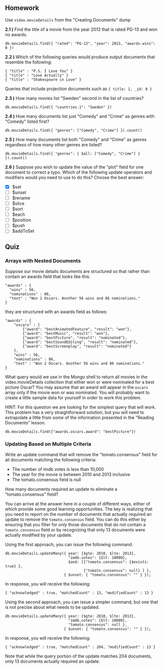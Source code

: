 ## Homework
Use `video.movieDetails` from the "Creating Documents" dump

**2.1 )** Find the title of a movie from the year 2013 that is rated PG-13 and won no awards.
```
db.movieDetails.find({ "rated": "PG-13", "year": 2013, "awards.wins": 0 })
```

**2.2 )** Which of the following queries would produce output documents that resemble the following:
```
{ "title" : "P.S. I Love You" }
{ "title" : "Love Actually" }
{ "title" : "Shakespeare in Love" }
```
Queries that include projection documents such as `{ title: 1, _id: 0 }`

**2.3 )** How many movies list "Sweden" second in the list of countries?
```
db.movieDetails.find({ "countries.1": "Sweden" })
```

**2.4 )** How many documents list just "Comedy" and "Crime" as genres with "Comedy" listed first?
```
db.movieDetails.find({ "genres": ["Comedy", "Crime"] }).count()
```

**2.5 )** How many documents list both "Comedy" and "Crime" as genres regardless of how many other genres are listed?
```
db.movieDetails.find({ "genres": { $all: ["Comedy", "Crime"] } }).count()
```

**2.6 )** Suppose you wish to update the value of the "plot" field for one document to correct a typo. Which of the following update operators and modifiers would you need to use to do this? Choose the best answer:
- [x] $set
- [ ] $unset
- [ ] $rename
- [ ] $slice
- [ ] $sort
- [ ] $each
- [ ] $position
- [ ] $push
- [ ] $addToSet

## Quiz
### Arrays with Nested Documents
Suppose our movie details documents are structured so that rather than contain an awards field that looks like this:
```
"awards" : {
  "wins" : 56,
  "nominations" : 86,
  "text" : "Won 2 Oscars. Another 56 wins and 86 nominations."
}
```
they are structured with an awards field as follows:
```
"awards" : {
    "oscars" : [
        {"award": "bestAnimatedFeature", "result": "won"},
        {"award": "bestMusic", "result": "won"},
        {"award": "bestPicture", "result": "nominated"},
        {"award": "bestSoundEditing", "result": "nominated"},
        {"award": "bestScreenplay", "result": "nominated"}
    ],
    "wins" : 56,
    "nominations" : 86,
    "text" : "Won 2 Oscars. Another 56 wins and 86 nominations."
}
```
What query would we use in the Mongo shell to return all movies in the video.movieDetails collection that either won or were nominated for a best picture Oscar? You may assume that an award will appear in the `oscars` array only if the movie won or was nominated. You will probably want to create a little sample data for yourself in order to work this problem.

HINT: For this question we are looking for the simplest query that will work. This problem has a very straightforward solution, but you will need to extrapolate a little from some of the information presented in the "Reading Documents" lesson.
```
db.movieDetails.find({"awards.oscars.award": "bestPicture"})
```

### Updating Based on Multiple Criteria
Write an update command that will remove the "tomato.consensus" field for all documents matching the following criteria:
  - The number of imdb votes is less than 10,000
  - The year for the movie is between 2010 and 2013 inclusive
  - The tomato.consensus field is null

How many documents required an update to eliminate a "tomato.consensus" field?

You can arrive at the answer here in a couple of different ways, either of which provide some good learning opportunities. The key is realizing that you need to report on the number of documents that actually required an update to remove the `tomato.consensus` field. You can do this either by ensuring that you filter for only those documents that do not contain a `tomato.consensus` field or by recognizing that only 13 documents were actually modified by your update.

Using the first approach, you can issue the following command.
```
db.movieDetails.updateMany({ year: {$gte: 2010, $lte: 2013},
                             "imdb.votes": {$lt: 10000},
                             $and: [{"tomato.consensus": {$exists: true} },
                                    {"tomato.consensus": null} ] },
                           { $unset: { "tomato.consensus": "" } });
```
In response, you will receive the following:
```
{ "acknowledged" : true, "matchedCount" : 13, "modifiedCount" : 13 }
```
Using the second approach, you can issue a simpler command, but one that is not precise about what needs to be updated.
```
db.movieDetails.updateMany({ year: {$gte: 2010, $lte: 2013},
                             "imdb.votes": {$lt: 10000},
                             "tomato.consensus": null },
                           { $unset: { "tomato.consensus": "" } });
```
In response, you will receive the following:
```
{ "acknowledged" : true, "matchedCount" : 204, "modifiedCount" : 13 }
```
Note that while the query portion of the update matches 204 documents, only 13 documents actually required an update.
